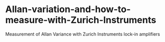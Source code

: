 # Allan-variation-and-how-to-measure-with-Zurich-Instruments
Measurement of Allan Variance with Zurich Instruments lock-in amplifiers
